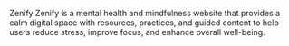 Zenify
Zenify is a mental health and mindfulness website that provides a calm digital space with resources, practices, and guided content to help users reduce stress, improve focus, and enhance overall well-being.

